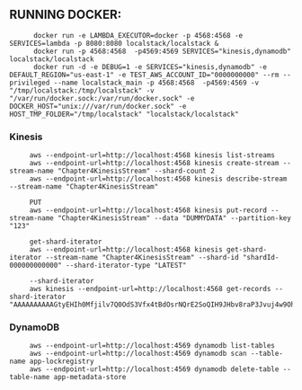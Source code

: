 ## RUNNING DOCKER:               
  
  ```   
        docker run -e LAMBDA_EXECUTOR=docker -p 4568:4568 -e SERVICES=lambda -p 8080:8080 localstack/localstack &          
        docker run -p 4568:4568  -p4569:4569 SERVICES="kinesis,dynamodb" localstack/localstack
        docker run -d -e DEBUG=1 -e SERVICES="kinesis,dynamodb" -e DEFAULT_REGION="us-east-1" -e TEST_AWS_ACCOUNT_ID="0000000000" --rm --privileged --name localstack_main -p 4568:4568  -p4569:4569 -v "/tmp/localstack:/tmp/localstack" -v "/var/run/docker.sock:/var/run/docker.sock" -e DOCKER_HOST="unix:///var/run/docker.sock" -e HOST_TMP_FOLDER="/tmp/localstack" "localstack/localstack"
  ```
 
### Kinesis  
         aws --endpoint-url=http://localhost:4568 kinesis list-streams
         aws --endpoint-url=http://localhost:4568 kinesis create-stream --stream-name "Chapter4KinesisStream" --shard-count 2
         aws --endpoint-url=http://localhost:4568 kinesis describe-stream --stream-name "Chapter4KinesisStream"
         
         PUT
         aws --endpoint-url=http://localhost:4568 kinesis put-record --stream-name "Chapter4KinesisStream" --data "DUMMYDATA" --partition-key "123"
         
         get-shard-iterator
         aws --endpoint-url=http://localhost:4568 kinesis get-shard-iterator --stream-name "Chapter4KinesisStream" --shard-id "shardId-000000000000" --shard-iterator-type "LATEST"
         
         --shard-iterator
         aws kinesis --endpoint-url=http://localhost:4568 get-records --shard-iterator "AAAAAAAAAAGtyEHIh0Mfjilv7Q0OdS3Vfx4tBdOsrNQrE2SoQIH9JHbv8raP3Jvuj4w9OhFSnsZl80cGgI2S8i/UVM3nUMRsHF6gj5iZGandpMARfwdTzMa0St6wJXx90MpBjiUWYQZe2UKsnh3xHkxZaLMX8EXpx32Db5sZAAZd4UlH3zW8qOEbrRaZpNXCxV+1FxEP4xbVmxAevl+6FYC18+EQmWQV"

### DynamoDB
         
         aws --endpoint-url=http://localhost:4569 dynamodb list-tables
         aws --endpoint-url=http://localhost:4569 dynamodb scan --table-name app-lockregistry
         aws --endpoint-url=http://localhost:4569 dynamodb delete-table --table-name app-metadata-store
